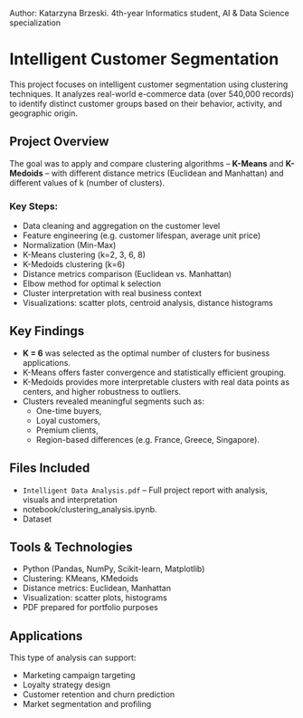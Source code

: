 Author: Katarzyna Brzeski.
4th-year Informatics student, AI & Data Science specialization


# Intelligent Customer Segmentation

This project focuses on intelligent customer segmentation using clustering techniques. It analyzes real-world e-commerce data (over 540,000 records) to identify distinct customer groups based on their behavior, activity, and geographic origin.

## Project Overview

The goal was to apply and compare clustering algorithms – **K-Means** and **K-Medoids** – with different distance metrics (Euclidean and Manhattan) and different values of k (number of clusters).

### Key Steps:

- Data cleaning and aggregation on the customer level
- Feature engineering (e.g. customer lifespan, average unit price)
- Normalization (Min-Max)
- K-Means clustering (k=2, 3, 6, 8)
- K-Medoids clustering (k=6)
- Distance metrics comparison (Euclidean vs. Manhattan)
- Elbow method for optimal k selection
- Cluster interpretation with real business context
- Visualizations: scatter plots, centroid analysis, distance histograms

## Key Findings

- **K = 6** was selected as the optimal number of clusters for business applications.
- K-Means offers faster convergence and statistically efficient grouping.
- K-Medoids provides more interpretable clusters with real data points as centers, and higher robustness to outliers.
- Clusters revealed meaningful segments such as:
  - One-time buyers,
  - Loyal customers,
  - Premium clients,
  - Region-based differences (e.g. France, Greece, Singapore).

## Files Included

- `Intelligent Data Analysis.pdf` – Full project report with analysis, visuals and interpretation
- notebook/clustering_analysis.ipynb.
-  Dataset 

## Tools & Technologies

- Python (Pandas, NumPy, Scikit-learn, Matplotlib)
- Clustering: KMeans, KMedoids
- Distance metrics: Euclidean, Manhattan
- Visualization: scatter plots, histograms
- PDF prepared for portfolio purposes

## Applications

This type of analysis can support:
- Marketing campaign targeting
- Loyalty strategy design
- Customer retention and churn prediction
- Market segmentation and profiling




